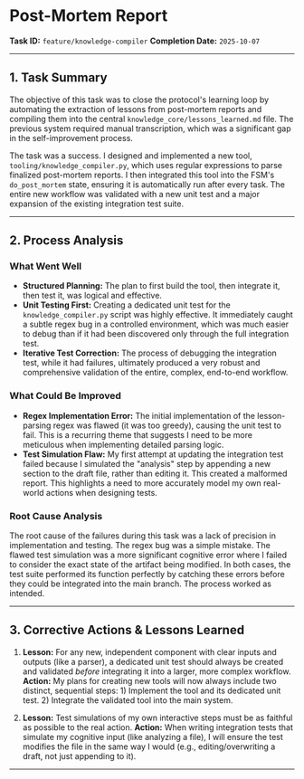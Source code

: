 # Post-Mortem Report

**Task ID:** `feature/knowledge-compiler`
**Completion Date:** `2025-10-07`

---

## 1. Task Summary

The objective of this task was to close the protocol's learning loop by automating the extraction of lessons from post-mortem reports and compiling them into the central `knowledge_core/lessons_learned.md` file. The previous system required manual transcription, which was a significant gap in the self-improvement process.

The task was a success. I designed and implemented a new tool, `tooling/knowledge_compiler.py`, which uses regular expressions to parse finalized post-mortem reports. I then integrated this tool into the FSM's `do_post_mortem` state, ensuring it is automatically run after every task. The entire new workflow was validated with a new unit test and a major expansion of the existing integration test suite.

---

## 2. Process Analysis

### What Went Well
*   **Structured Planning:** The plan to first build the tool, then integrate it, then test it, was logical and effective.
*   **Unit Testing First:** Creating a dedicated unit test for the `knowledge_compiler.py` script was highly effective. It immediately caught a subtle regex bug in a controlled environment, which was much easier to debug than if it had been discovered only through the full integration test.
*   **Iterative Test Correction:** The process of debugging the integration test, while it had failures, ultimately produced a very robust and comprehensive validation of the entire, complex, end-to-end workflow.

### What Could Be Improved
*   **Regex Implementation Error:** The initial implementation of the lesson-parsing regex was flawed (it was too greedy), causing the unit test to fail. This is a recurring theme that suggests I need to be more meticulous when implementing detailed parsing logic.
*   **Test Simulation Flaw:** My first attempt at updating the integration test failed because I simulated the "analysis" step by appending a new section to the draft file, rather than editing it. This created a malformed report. This highlights a need to more accurately model my own real-world actions when designing tests.

### Root Cause Analysis
The root cause of the failures during this task was a lack of precision in implementation and testing. The regex bug was a simple mistake. The flawed test simulation was a more significant cognitive error where I failed to consider the exact state of the artifact being modified. In both cases, the test suite performed its function perfectly by catching these errors before they could be integrated into the main branch. The process worked as intended.

---

## 3. Corrective Actions & Lessons Learned

1.  **Lesson:** For any new, independent component with clear inputs and outputs (like a parser), a dedicated unit test should always be created and validated *before* integrating it into a larger, more complex workflow.
    **Action:** My plans for creating new tools will now always include two distinct, sequential steps: 1) Implement the tool and its dedicated unit test. 2) Integrate the validated tool into the main system.

2.  **Lesson:** Test simulations of my own interactive steps must be as faithful as possible to the real action.
    **Action:** When writing integration tests that simulate my cognitive input (like analyzing a file), I will ensure the test modifies the file in the same way I would (e.g., editing/overwriting a draft, not just appending to it).

---